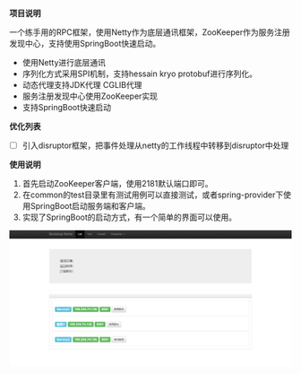 **项目说明**

一个练手用的RPC框架，使用Netty作为底层通讯框架，ZooKeeper作为服务注册发现中心，支持使用SpringBoot快速启动。

- 使用Netty进行底层通讯
- 序列化方式采用SPI机制，支持hessain kryo protobuf进行序列化。
- 动态代理支持JDK代理 CGLIB代理
- 服务注册发现中心使用ZooKeeper实现
- 支持SpringBoot快速启动

**优化列表**
- [ ] 引入disruptor框架，把事件处理从netty的工作线程中转移到disruptor中处理



**使用说明**

1. 首先启动ZooKeeper客户端，使用2181默认端口即可。
2. 在common的test目录里有测试用例可以直接测试，或者spring-provider下使用SpringBoot启动服务端和客户端。
3. 实现了SpringBoot的启动方式，有一个简单的界面可以使用。


![1530259463110](https://github.com/originer/HZRPC/blob/master/HZRPC/doc/%E5%90%AF%E5%8A%A8%E7%95%8C%E9%9D%A2.png)
